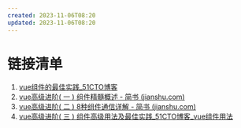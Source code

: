 ```yaml
---
created: 2023-11-06T08:20
updated: 2023-11-06T08:20
---
```

# 链接清单
1. [vue组件的最佳实践_51CTO博客](https://blog.51cto.com/topic/vuezujiandezuijiashijian.html)
2. [vue高级进阶( 一 ) 组件精髓概述 - 简书 (jianshu.com)](https://www.jianshu.com/p/e26939be5976)
3. [vue高级进阶( 二 ) 8种组件通信详解 - 简书 (jianshu.com)](https://www.jianshu.com/p/f6c73dc8945a)
4. [vue高级进阶( 三 ) 组件高级用法及最佳实践_51CTO博客_vue组件用法](https://blog.51cto.com/antcraftsmen/5108038)